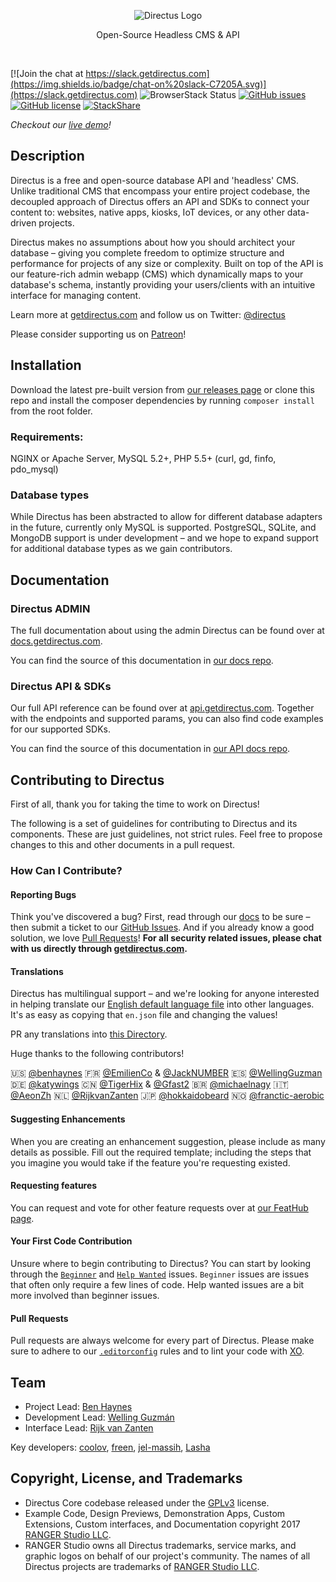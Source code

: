<p align="center">
<img src="https://camo.githubusercontent.com/ebf016c308b7472411bd951e5ee3c418a44c0755/68747470733a2f2f73332e616d617a6f6e6177732e636f6d2f662e636c2e6c792f6974656d732f33513238333030343348315931633146314b32442f64697265637475732d6c6f676f2d737461636b65642e706e67" alt="Directus Logo"/>
</p>

<p align="center">Open-Source Headless CMS & API</p>
<p>&nbsp;</p>

[![Join the chat at https://slack.getdirectus.com](https://img.shields.io/badge/chat-on%20slack-C7205A.svg)](https://slack.getdirectus.com)
![BrowserStack Status](https://www.browserstack.com/automate/badge.svg?badge_key=<badge_key>)
[![GitHub issues](https://img.shields.io/github/issues/directus/directus.svg)](https://github.com/directus/directus/issues)
[![GitHub license](https://img.shields.io/badge/license-GPL-blue.svg)](https://raw.githubusercontent.com/directus/directus/master/license.md)
[![StackShare](http://img.shields.io/badge/tech-stack-0690fa.svg?style=flat)](https://stackshare.io/ranger/directus)

_Checkout our [live demo](https://preview.getdirectus.com)!_

## Description
Directus is a free and open-source database API and 'headless' CMS. Unlike traditional CMS that encompass your entire project codebase, the decoupled approach of Directus offers an API and SDKs to connect your content to: websites, native apps, kiosks, IoT devices, or any other data-driven projects.

Directus makes no assumptions about how you should architect your database – giving you complete freedom to optimize structure and performance for projects of any size or complexity. Built on top of the API is our feature-rich admin webapp (CMS) which dynamically maps to your database's schema, instantly providing your users/clients with an intuitive interface for managing content.

Learn more at [getdirectus.com](https://getdirectus.com) and follow us on Twitter: [@directus](https://twitter.com/directus)

Please consider supporting us on [Patreon](https://www.patreon.com/directus)!

## Installation
Download the latest pre-built version from [our releases page](https://github.com/directus/directus/releases) or clone this repo and install the composer dependencies by running `composer install` from the root folder.

### Requirements:
NGINX or Apache Server, MySQL 5.2+, PHP 5.5+ (curl, gd, finfo, pdo_mysql)

### Database types
While Directus has been abstracted to allow for different database adapters in the future, currently only MySQL is supported. PostgreSQL, SQLite, and MongoDB support is under development – and we hope to expand support for additional database types as we gain contributors.

## Documentation

### Directus ADMIN
The full documentation about using the admin Directus can be found over at [docs.getdirectus.com](https://docs.getdirectus.com).

You can find the source of this documentation in [our docs repo](https://github.com/directus/docs).

### Directus API & SDKs
Our full API reference can be found over at [api.getdirectus.com](https://api.getdirectus.com). Together with the endpoints and supported params, you can also find code examples for our supported SDKs.

You can find the source of this documentation in [our API docs repo](https://github.com/directus/api-docs).

## Contributing to Directus
First of all, thank you for taking the time to work on Directus!

The following is a set of guidelines for contributing to Directus and its components. These are just guidelines, not strict rules. Feel free to propose changes to this and other documents in a pull request.

### How Can I Contribute?
#### Reporting Bugs
Think you've discovered a bug? First, read through our [docs](https://docs.getdirectus.com) to be sure – then submit a ticket to our [GitHub Issues](https://github.com/directus/directus/issues/new). And if you already know a good solution, we love [Pull Requests](https://github.com/directus/directus/pulls)! **For all security related issues, please chat with us directly through [getdirectus.com](https://getdirectus.com/).**

#### Translations
Directus has multilingual support – and we're looking for anyone interested in helping translate our [English default language file](https://github.com/directus/directus/blob/master/api/locales/en.json) into other languages. It's as easy as copying that `en.json` file and changing the values!

PR any translations into [this Directory](https://github.com/directus/directus/tree/master/api/locales).

Huge thanks to the following contributors!

🇺🇸  [@benhaynes](https://github.com/benhaynes)
🇫🇷  [@EmilienCo](https://github.com/EmilienCo) & [@JackNUMBER](https://github.com/JackNUMBER)
🇪🇸  [@WellingGuzman](https://github.com/WellingGuzman)
🇩🇪  [@katywings](https://github.com/katywings)
🇨🇳  [@TigerHix](https://github.com/TigerHix) & [@Gfast2](https://github.com/Gfast2)
🇧🇷  [@michaelnagy](https://github.com/michaelnagy)
🇮🇹  [@AeonZh](https://github.com/AeonZh)
🇳🇱  [@RijkvanZanten](https://github.com/RijkvanZanten)
🇯🇵  [@hokkaidobeard](https://github.com/hokkaidobeard)
🇳🇴  [@franctic-aerobic](https://github.com/franctic-aerobic)


#### Suggesting Enhancements
When you are creating an enhancement suggestion, please include as many details as possible. Fill out the required template; including the steps that you imagine you would take if the feature you're requesting existed.

#### Requesting features
You can request and vote for other feature requests over at [our FeatHub page](http://feathub.com/directus/directus).

#### Your First Code Contribution
Unsure where to begin contributing to Directus? You can start by looking through the [`Beginner`](https://github.com/directus/directus/issues?q=is%3Aopen+is%3Aissue+label%3ABeginner) and [`Help Wanted`](https://github.com/directus/directus/issues?q=is%3Aopen+is%3Aissue+label%3A%22Help+Wanted%22) issues. `Beginner` issues are issues that often only require a few lines of code. Help wanted issues are a bit more involved than beginner issues.

#### Pull Requests
Pull requests are always welcome for every part of Directus. Please make sure to adhere to our [`.editorconfig`](http://editorconfig.org) rules and to lint your code with [XO](https://github.com/sindresorhus/xo).

## Team
- Project Lead: [Ben Haynes](https://github.com/benhaynes)
- Development Lead: [Welling Guzmán](https://github.com/wellingguzman)
- Interface Lead: [Rijk van Zanten](https://github.com/rijkvanzanten)

Key developers: [coolov](https://github.com/coolov), [freen](https://github.com/freen), [jel-massih](https://github.com/jel-massih), [Lasha](https://github.com/Lasha)

## Copyright, License, and Trademarks
* Directus Core codebase released under the [GPLv3](http://www.gnu.org/copyleft/gpl.html) license.
* Example Code, Design Previews, Demonstration Apps, Custom Extensions, Custom interfaces, and Documentation copyright 2017 [RANGER Studio LLC](http://rngr.org/).
* RANGER Studio owns all Directus trademarks, service marks, and graphic logos on behalf of our project's community. The names of all Directus projects are trademarks of [RANGER Studio LLC](http://rngr.org/).

